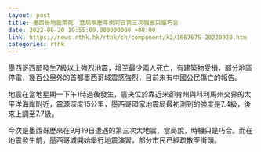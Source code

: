 ```yaml
---
layout: post
title: 墨西哥地震兩死　當局稱歷年來同日第三次強震只屬巧合
date: 2022-09-20 19:55:09.000000000 +08:00
link: https://news.rthk.hk/rthk/ch/component/k2/1667675-20220920.htm
categories: rthk
---
```


墨西哥西部發生7級以上強烈地震，增至最少兩人死亡，有建築物受損，部分地區停電，幾百公里外的首都墨西哥城震感強烈，目前未有中國公民傷亡的報告。

地震在當地星期一下午1時過後發生，震央位於靠近米卻肯州與科利馬州交界的太平洋海岸附近，震源深度15公里，墨西哥國家地震局最初測到的強度是7.4級，後來上調至7.7級。

今次是墨西哥歷來在9月19日遭遇的第三次大地震，當局說，時機只是巧合。而在地震發生前，墨西哥城開始舉行地震演習，部分市民已經疏散至街頭。
